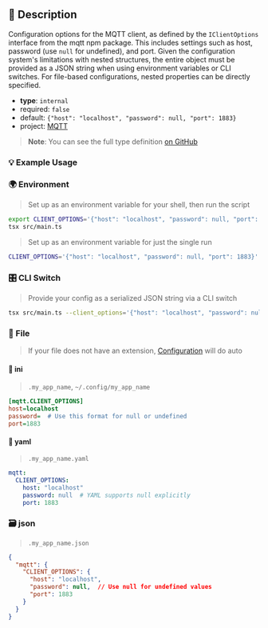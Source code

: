 ## 📜 Description

Configuration options for the MQTT client, as defined by the `IClientOptions` interface from the mqtt npm package. This includes settings such as host, password (use `null` for undefined), and port. Given the configuration system's limitations with nested structures, the entire object must be provided as a JSON string when using environment variables or CLI switches. For file-based configurations, nested properties can be directly specified.

- **type**: `internal`
- required: `false`
- default: `{"host": "localhost", "password": null, "port": 1883}`
- project: [MQTT](/mqtt)

> **Note**:
> You can see the full type definition [on GitHub](https://github.com/mqttjs/MQTT.js/blob/9a18610daf7b350476c1d92347dc24f56882887b/src/lib/client.ts#L111)

### 💡 Example Usage

### 🌍 Environment

> Set up as an environment variable for your shell, then run the script
```bash
export CLIENT_OPTIONS='{"host": "localhost", "password": null, "port": 1883}'
tsx src/main.ts
```
> Set up as an environment variable for just the single run

```bash
CLIENT_OPTIONS='{"host": "localhost", "password": null, "port": 1883}' tsx src/main.ts
```

### 🎛️ CLI Switch

> Provide your config as a serialized JSON string via a CLI switch
```bash
tsx src/main.ts --client_options='{"host": "localhost", "password": null, "port": 1883}'
```

### 📁 File
>  If your file does not have an extension, [Configuration](/docs/core/configuration) will do auto
#### 📘 ini

> `.my_app_name`, `~/.config/my_app_name`

```ini
[mqtt.CLIENT_OPTIONS]
host=localhost
password=  # Use this format for null or undefined
port=1883
```
#### 📄 yaml

> `.my_app_name.yaml`

```yaml
mqtt:
  CLIENT_OPTIONS:
    host: "localhost"
    password: null  # YAML supports null explicitly
    port: 1883
```
### 🗃️ json

> `.my_app_name.json`

```json
{
  "mqtt": {
    "CLIENT_OPTIONS": {
      "host": "localhost",
      "password": null,  // Use null for undefined values
      "port": 1883
    }
  }
}
```
